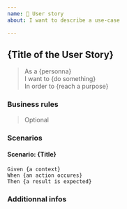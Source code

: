 ```yaml
---
name: 💬 User story
about: I want to describe a use-case

---
```


## {Title of the User Story}

> As a {personna} \
> I want to {do something} \
> In order to {reach a purpose}

### Business rules
> Optional

<!-- Describe the user story's business rules here...
     or, better, describe them with scenarios -->

### Scenarios

#### Scenario: {Title}

```gherkin
Given {a context}
When {an action occures}
Then {a result is expected}
```

### Additionnal infos

